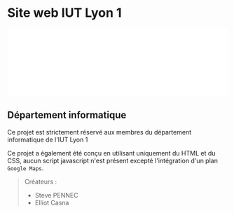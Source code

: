 # Site web IUT Lyon 1

![](assets/img/iut_logo_200dpi.png)

## Département informatique

Ce projet est strictement réservé aux membres du département informatique de l'IUT Lyon 1

Ce projet a également été conçu en utilisant uniquement du HTML et du CSS, aucun script javascript n'est présent excepté l'intégration d'un plan ` Google Maps `.

> Créateurs :
>
> - Steve PENNEC
> - Elliot Casna
